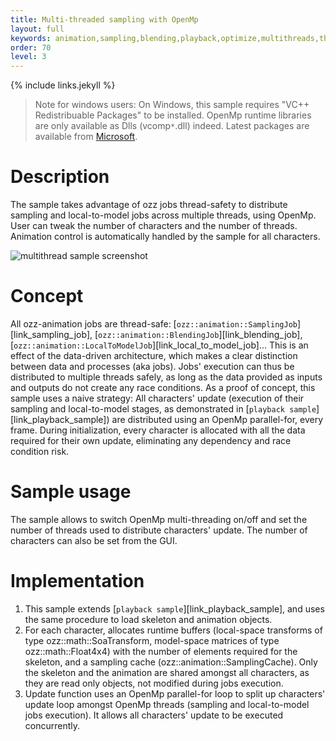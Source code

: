 ```yaml
---
title: Multi-threaded sampling with OpenMp
layout: full
keywords: animation,sampling,blending,playback,optimize,multithreads,threading,job,openmp,intel,tbb,thread
order: 70
level: 3
---
```


{% include links.jekyll %}

> Note for windows users: On Windows, this sample requires "VC++ Redistribuable Packages" to be installed. OpenMp runtime libraries are only available as Dlls (vcomp`*`.dll) indeed. Latest packages are available from [Microsoft](http://support.microsoft.com/kb/2019667).

Description
===========

The sample takes advantage of ozz jobs thread-safety to distribute sampling and local-to-model jobs across multiple threads, using OpenMp.
User can tweak the number of characters and the number of threads. Animation control is automatically handled by the sample for all characters.

![multithread sample screenshot]({{site.baseurl}}/images/samples/multithread.jpg)

Concept
=======

All ozz-animation jobs are thread-safe: [`ozz::animation::SamplingJob`][link_sampling_job], [`ozz::animation::BlendingJob`][link_blending_job], [`ozz::animation::LocalToModelJob`][link_local_to_model_job]... This is an effect of the data-driven architecture, which makes a clear distinction between data and processes (aka jobs). Jobs' execution can thus be distributed to multiple threads safely, as long as the data provided as inputs and outputs do not create any race conditions.
As a proof of concept, this sample uses a naive strategy: All characters' update (execution of their sampling and local-to-model stages, as demonstrated in [`playback sample`][link_playback_sample]) are distributed using an OpenMp parallel-for, every frame. During initialization, every character is allocated with all the data required for their own update, eliminating any dependency and race condition risk.

Sample usage
============

The sample allows to switch OpenMp multi-threading on/off and set the number of threads used to distribute characters' update. The number of characters can also be set from the GUI.

Implementation
==============

1. This sample extends [`playback sample`][link_playback_sample], and uses the same procedure to load skeleton and animation objects.
2. For each character, allocates runtime buffers (local-space transforms of type ozz::math::SoaTransform, model-space matrices of type ozz::math::Float4x4) with the number of elements required for the skeleton, and a sampling cache (ozz::animation::SamplingCache). Only the skeleton and the animation are shared amongst all characters, as they are read only objects, not modified during jobs execution.
3. Update function uses an OpenMp parallel-for loop to split up characters' update loop amongst OpenMp threads (sampling and local-to-model jobs execution). It allows all characters' update to be executed concurrently.